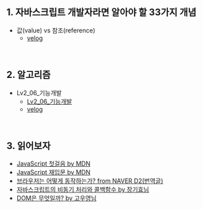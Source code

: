 ## 1. 자바스크립트 개발자라면 알아야 할 33가지 개념
- 값(value) vs 참조(reference)
  - [velog](https://velog.io/@design0728/%EA%B0%92value-vs-%EC%B0%B8%EC%A1%B0reference)
  
<br/>

## 2. 알고리즘
- Lv2_06_기능개발
  - [Lv2_06_기능개발](https://github.com/EunJaePark/algorithm/blob/master/Level_2/Lv2_06_%EA%B8%B0%EB%8A%A5%EA%B0%9C%EB%B0%9C.html)
  - [velog](https://velog.io/@design0728/%ED%94%84%EB%A1%9C%EA%B7%B8%EB%9E%98%EB%A8%B8%EC%8A%A4-level2-%EA%B8%B0%EB%8A%A5%EA%B0%9C%EB%B0%9C)
  
  
<br/>

## 3. 읽어보자
- [JavaScript 첫걸음 by MDN](https://developer.mozilla.org/ko/docs/Learn/JavaScript/First_steps)
- [JavaScript 재입문 by MDN](https://developer.mozilla.org/ko/docs/A_re-introduction_to_JavaScript)
- [브라우저는 어떻게 동작하는가? from NAVER D2(번역글)](https://d2.naver.com/helloworld/59361)
- [자바스크립트의 비동기 처리와 콜백함수 by 장기효님](https://joshua1988.github.io/web-development/javascript/javascript-asynchronous-operation/)
- [DOM은 무엇일까? by 고우영님](https://wit.nts-corp.com/2019/02/14/5522)
  
  
  
  
